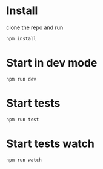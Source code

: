 # Install
clone the repo and run
```
npm install
```
# Start in dev mode
```
npm run dev
```
# Start tests
```
npm run test
```
# Start tests watch
```
npm run watch
```
